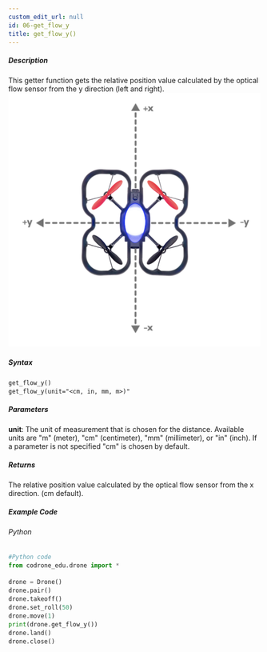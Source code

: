 ```yaml
---
custom_edit_url: null
id: 06-get_flow_y
title: get_flow_y()
---
```


##### Description

This getter function gets the relative position value calculated by the optical flow sensor from the y direction (left and right). <br />
![y position image](topdown_xy.png)

##### Syntax
```get_flow_y()```<br />
```get_flow_y(unit="<cm, in, mm, m>)"```<br />

##### Parameters
**unit**: The unit of measurement that is chosen for the distance. Available units are "m" (meter), "cm" (centimeter), "mm" (millimeter), or "in" (inch). If a parameter is not specified "cm" is chosen by default.


##### Returns

The relative position value calculated by the optical flow sensor from the x direction. (cm default).

##### Example Code
###### Python
```python
#Python code
from codrone_edu.drone import *

drone = Drone()
drone.pair()
drone.takeoff()
drone.set_roll(50)
drone.move(1)
print(drone.get_flow_y())
drone.land()
drone.close()

```